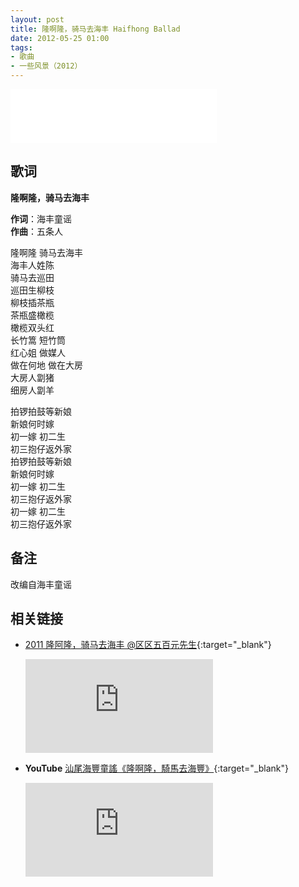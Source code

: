 ```yaml
---
layout: post
title: 隆啊隆，骑马去海丰 Haifhong Ballad
date: 2012-05-25 01:00
tags:
- 歌曲
- 一些风景（2012）
---
```


<iframe frameborder="no" border="0" marginwidth="0" marginheight="0" width=330 height=86 src="//music.163.com/outchain/player?type=2&id=28587872&auto=1&height=66"></iframe>

## 歌词

**隆啊隆，骑马去海丰**

**作词**：海丰童谣  
**作曲**：五条人

隆啊隆 骑马去海丰  
海丰人姓陈  
骑马去巡田  
巡田生柳枝  
柳枝插茶瓶  
茶瓶盛橄榄  
橄榄双头红  
长竹篙 短竹筒  
红心姐 做媒人  
做在何地 做在大房  
大房人劏猪  
细房人劏羊

拍锣拍鼓等新娘  
新娘何时嫁  
初一嫁 初二生  
初三抱仔返外家  
拍锣拍鼓等新娘  
新娘何时嫁  
初一嫁 初二生  
初三抱仔返外家  
初一嫁 初二生  
初三抱仔返外家

## 备注

改编自海丰童谣

## 相关链接

* [2011 隆阿隆，骑马去海丰 @区区五百元先生](https://v.youku.com/v_show/id_XMjQ0MjUyMjM2.html){:target="_blank"}
  
  <div class="iframe-container"><iframe class="responsive-iframe" src='https://player.youku.com/embed/XMjQ0MjUyMjM2' frameborder="no" allowfullscreen="true"></iframe></div>

* **YouTube** [汕尾海豐童謠《隆啊隆，騎馬去海豐》](https://www.youtube.com/watch?v=O_AmjDCKmoY){:target="_blank"}
  
   <div class="iframe-container"><iframe class="responsive-iframe" src="https://www.youtube.com/embed/O_AmjDCKmoY" frameborder="no" allowfullscreen="true"></iframe></div>
